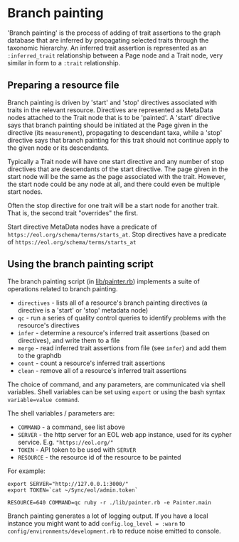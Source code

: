 # Branch painting

'Branch painting' is the process of adding of trait assertions to the
graph database that are inferred by propagating selected traits through the
taxonomic hierarchy.  An inferred trait assertion is represented as
an `:inferred_trait` relationship between a Page node and a Trait
node, very similar in form to a `:trait` relationship.

## Preparing a resource file

Branch painting is driven by 'start' and 'stop' directives associated
with traits in the relevant resource.  Directives are represented as
MetaData nodes attached to the Trait node that is to be 'painted'.  A
'start' directive says that branch painting should be initiated at the
Page given in the directive (its `measurement`), propagating to
descendant taxa, while a 'stop' directive says that branch painting
for this trait should not continue apply to the given node or its
descendants.

Typically a Trait node will have one start directive and any number of
stop directives that are descendants of the start directive.  The page
given in the start node will be the same as the page associated with
the trait.  However, the start node could be any node at all, and
there could even be multiple start nodes.

Often the stop directive for one trait will be a start node for
another trait.  That is, the second trait "overrides" the first.

Start directive MetaData nodes have a predicate of
`https://eol.org/schema/terms/starts_at`.  Stop directives have a
predicate of 
`https://eol.org/schema/terms/starts_at`

## Using the branch painting script

The branch painting script (in [lib/painter.rb](../lib/painter.rb))
implements a suite of operations related to branch painting.

* `directives` - lists all of a resource's branch painting directives
  (a directive is a 'start' or 'stop' metadata node)
* `qc` - run a series of quality control queries to identify problems
  with the resource's directives
* `infer` - determine a resource's inferred trait assertions (based on
  directives), and write them to a file
* `merge` - read inferred trait assertions from file (see `infer`) and
  add them to the graphdb
* `count` - count a resource's inferred trait assertions
* `clean` - remove all of a resource's inferred trait assertions

The choice of command, and any parameters, are communicated via
shell variables.  Shell variables can be set using `export` or
using the bash syntax `variable=value command`.

The shell variables / parameters are:

* `COMMAND` - a command, see list above
* `SERVER` - the http server for an EOL web app instance, used for its
  cypher service.  E.g. `"https://eol.org/"`
* `TOKEN` - API token to be used with `SERVER`
* `RESOURCE` - the resource id of the resource to be painted

For example:

    export SERVER="http://127.0.0.1:3000/"
    export TOKEN=`cat ~/Sync/eol/admin.token`

    RESOURCE=640 COMMAND=qc ruby -r ./lib/painter.rb -e Painter.main

Branch painting generates a lot of logging output.  If you have a
local instance you might want to add `config.log_level = :warn` to
`config/environments/development.rb` to reduce noise emitted to
console.
